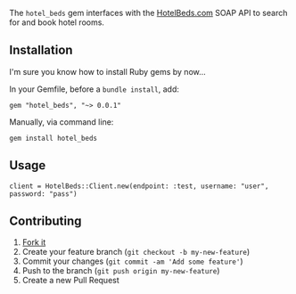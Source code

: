 The `hotel_beds` gem interfaces with the [HotelBeds.com](http://www.hotelbeds.com/) SOAP API to search for and book hotel rooms.

## Installation

I'm sure you know how to install Ruby gems by now...

In your Gemfile, before a `bundle install`, add:

    gem "hotel_beds", "~> 0.0.1"

Manually, via command line:

    gem install hotel_beds

## Usage

    client = HotelBeds::Client.new(endpoint: :test, username: "user", password: "pass")

## Contributing

1. [Fork it](https://github.com/platformq/hotel_beds/fork)
2. Create your feature branch (`git checkout -b my-new-feature`)
3. Commit your changes (`git commit -am 'Add some feature'`)
4. Push to the branch (`git push origin my-new-feature`)
5. Create a new Pull Request
